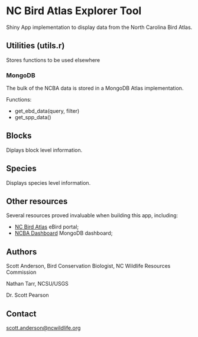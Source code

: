 # NC Bird Atlas Explorer Tool
Shiny App implementation to display data from the North Carolina Bird Atlas.


## Utilities (utils.r)
Stores functions to be used elsewhere

### MongoDB
The bulk of the NCBA data is stored in a MongoDB Atlas implementation.

Functions:
- get_ebd_data(query, filter)
- get_spp_data()

## Blocks
Diplays block level information.

## Species
Displays species level information.


## Other resources

Several resources proved invaluable when building this app, including:
- [NC Bird Atlas](https://ncbirdatlas.org) eBird portal;
- [NCBA Dashboard](https://dashboard.ncbirdatlas.org) MongoDB dashboard;

## Authors
Scott Anderson, Bird Conservation Biologist, NC Wildlife Resources Commission

Nathan Tarr, NCSU/USGS

Dr. Scott Pearson

## Contact
scott.anderson@ncwildlife.org
